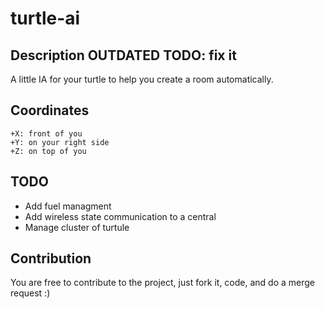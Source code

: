 # turtle-ai

## Description __OUTDATED__ TODO: fix it

A little IA for your turtle to help you create a room automatically.

## Coordinates

```
+X: front of you
+Y: on your right side
+Z: on top of you
```

## TODO

* Add fuel managment
* Add wireless state communication to a central
* Manage cluster of turtule

## Contribution

You are free to contribute to the project, just fork it, code, and do a merge request :)
